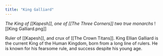 ```yaml
---
title: "King Galliard"
---
```

*The King of [[Kapesh]], one of [[The Three Corners]] two true monarchs*
![[King Galliard.png]]

Ruler of [[Kapesh]], and crux of [[The Crown Titans]]. King Ellian Galliard is the current King of the Human Kingdom, born from a long line of rulers. He is known for his fearsome rule, and success despite his young age.